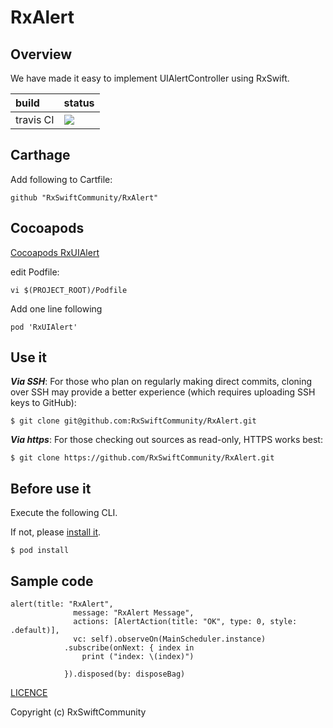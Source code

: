# RxAlert

## Overview

We have made it easy to implement UIAlertController using RxSwift.


|build|status|
|:-------|:---|
|travis CI|[![](https://travis-ci.org/RxSwiftCommunity/RxAlert.svg?branch=master)](https://travis-ci.org/RxSwiftCommunity/RxAlert)|

## Carthage

Add following to Cartfile:

```
github "RxSwiftCommunity/RxAlert"
```

## Cocoapods

[Cocoapods RxUIAlert](https://cocoapods.org/pods/RxUIAlert)

edit Podfile:

```
vi $(PROJECT_ROOT)/Podfile
```

Add one line following 

```
pod 'RxUIAlert'
```

## Use it

***Via SSH***: For those who plan on regularly making direct commits, cloning over SSH may provide a better experience (which requires uploading SSH keys to GitHub):

```
$ git clone git@github.com:RxSwiftCommunity/RxAlert.git
```
***Via https***: For those checking out sources as read-only, HTTPS works best:

```
$ git clone https://github.com/RxSwiftCommunity/RxAlert.git
```


## Before use it

Execute the following CLI.

If not, please [install it](https://cocoapods.org/).


```
$ pod install
```

## Sample code

```
alert(title: "RxAlert",
              message: "RxAlert Message",
              actions: [AlertAction(title: "OK", type: 0, style: .default)],
              vc: self).observeOn(MainScheduler.instance)
            .subscribe(onNext: { index in
                print ("index: \(index)")
                
            }).disposed(by: disposeBag)
```

[LICENCE](https://github.com/RxSwiftCommunity/RxAlert/blob/master/LICENSE)

Copyright (c) RxSwiftCommunity
